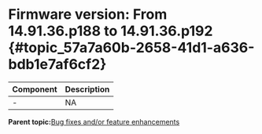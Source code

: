 # Firmware version: From 14.91.36.p188 to 14.91.36.p192 {#topic_57a7a60b-2658-41d1-a636-bdb1e7af6cf2}

|Component|Description|
|-----------|-------------|
|-|NA|

**Parent topic:**[Bug fixes and/or feature enhancements](../topics/bug_fixes_andor_feature_enhancements_03.md)

